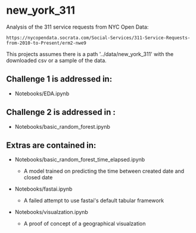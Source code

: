 # new_york_311
Analysis of the 311 service requests from NYC Open Data:

    https://nycopendata.socrata.com/Social-Services/311-Service-Requests-from-2010-to-Present/erm2-nwe9

This projects assumes there is a path '../data/new_york_311' with the downloaded csv or a sample of the data.

## Challenge 1 is addressed in:
* Notebooks/EDA.ipynb

## Challenge 2 is addressed in :
* Notebooks/basic_random_forest.ipynb

## Extras are contained in: 
* Notebooks/basic_random_forest_time_elapsed.ipynb
    * A model trained on predicting the time between created date and closed date
        
* Notebooks/fastai.ipynb
    * A failed attempt to use fastai's default tabular framework
        
* Notebooks/visualzation.ipynb
    * A proof of concept of a geographical visualzation

